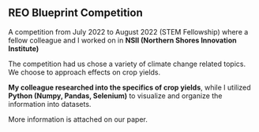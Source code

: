 ## REO Blueprint Competition

A competition from  July 2022 to August  2022 (STEM Fellowship) where a fellow colleague and I worked on in **NSII (Northern Shores Innovation Institute)**

The competition had us chose a variety of climate change related topics. We choose to approach effects on crop yields.

**My colleague researched into the specifics of crop yields**, while I utilized **Python (Numpy, Pandas, Selenium)** to visualize and organize the information into datasets.

More information is attached on our paper.